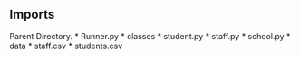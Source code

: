 ## Imports


Parent Directory.
    *   Runner.py
    *   classes
        *   student.py
        *   staff.py
        *   school.py
    *   data
        *   staff.csv
        *   students.csv